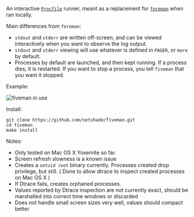 An interactive [`Procfile`](https://ddollar.github.io/foreman/#PROCFILE) runner, meant as a replacement for [`foreman`](http://ddollar.github.io/foreman/) when ran locally. 

Main differences from `foreman`:

* `stdout` and `stderr` are written off-screen, and can be viewed interactively when you want to observe the log output.
* `stdout` and `stderr` viewing will use whatever is defined in `PAGER`, or `more` by default.
* Processes by default are launched, and then kept running. If a process dies, it is restarted. If you want to stop a process, you tell `fiveman` that you want it stopped. 

Example:

![fiveman in use](https://raw.github.com/netshade/fiveman/master/example.gif)

Install:

```
git clone https://github.com/netshade/fiveman.git
cd fiveman
make install
```

Notes:

* Only tested on Mac OS X Yosemite so far. 
* Screen refresh slowness is a known issue
* Creates a `setuid root` binary currently. Processes created drop privilege, but still. ( Done to allow dtrace to inspect created processes on Mac OS X )
* If Dtrace fails, creates orphaned processes.
* Values reported by Dtrace inspection are not currently exact, should be marshalled into correct time windows or discarded
* Does not handle small screen sizes very well, values should compact better
